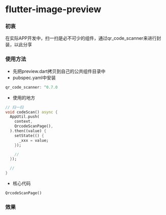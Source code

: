 # flutter-image-preview
### 初衷
在实际APP开发中，扫一扫是必不可少的组件，通过qr_code_scanner来进行封装，以此分享

### 使用方法
* 先把preview.dart拷贝到自己的公共组件目录中
* pubspec.yaml中安装
```java
qr_code_scanner: ^0.7.0
```

* 使用的地方
```dart
// 扫一扫
void codeScan() async {
  AppUtil.push(
    context,
    QrcodeScanPage(),
  ).then((value) {
    setState(() {
      _xxx = value;
    });

    //
  });

  //
}
```

* 核心代码
```dart
QrcodeScanPage()
```

### 效果



